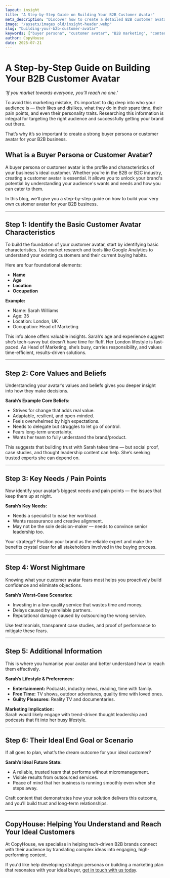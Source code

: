 ```yaml
---
layout: insight
title: "A Step-by-Step Guide on Building Your B2B Customer Avatar"
meta_description: "Discover how to create a detailed B2B customer avatar with this practical step-by-step guide, helping you target the right audience effectively."
image: "/assets/images_old/insight-header.webp"
slug: "building-your-b2b-customer-avatar"
keywords: ["buyer persona", "customer avatar", "B2B marketing", "content marketing strategy"]
author: CopyHouse
date: 2025-07-21
---
```


# A Step-by-Step Guide on Building Your B2B Customer Avatar

*‘If you market towards everyone, you’ll reach no one.’*

To avoid this marketing mistake, it’s important to dig deep into who your audience is — their likes and dislikes, what they do in their spare time, their pain points, and even their personality traits. Researching this information is integral for targeting the right audience and successfully getting your brand out there. 

That’s why it’s so important to create a strong buyer persona or customer avatar for your B2B business. 

## What is a Buyer Persona or Customer Avatar?

A buyer persona or customer avatar is the profile and characteristics of your business's ideal customer. Whether you’re in the B2B or B2C industry, creating a customer avatar is essential. It allows you to unlock your brand's potential by understanding your audience's wants and needs and how you can cater to them. 

In this blog, we’ll give you a step-by-step guide on how to build your very own customer avatar for your B2B business.  

---

## Step 1: Identify the Basic Customer Avatar Characteristics

To build the foundation of your customer avatar, start by identifying basic characteristics. Use market research and tools like Google Analytics to understand your existing customers and their current buying habits. 

Here are four foundational elements:
- **Name**
- **Age**
- **Location**
- **Occupation**

**Example:**
- Name: Sarah Williams  
- Age: 35  
- Location: London, UK  
- Occupation: Head of Marketing  

This info alone offers valuable insights. Sarah’s age and experience suggest she’s tech-savvy but doesn't have time for fluff. Her London lifestyle is fast-paced. As Head of Marketing, she’s busy, carries responsibility, and values time-efficient, results-driven solutions.

---

## Step 2: Core Values and Beliefs

Understanding your avatar’s values and beliefs gives you deeper insight into how they make decisions.

**Sarah’s Example Core Beliefs:**
- Strives for change that adds real value.
- Adaptable, resilient, and open-minded.
- Feels overwhelmed by high expectations.
- Needs to delegate but struggles to let go of control.
- Fears long-term uncertainty.
- Wants her team to fully understand the brand/product.

This suggests that building trust with Sarah takes time — but social proof, case studies, and thought leadership content can help. She’s seeking trusted experts she can depend on.

---

## Step 3: Key Needs / Pain Points

Now identify your avatar’s biggest needs and pain points — the issues that keep them up at night.

**Sarah’s Key Needs:**
- Needs a specialist to ease her workload.
- Wants reassurance and creative alignment.
- May not be the sole decision-maker — needs to convince senior leadership too.

Your strategy? Position your brand as the reliable expert and make the benefits crystal clear for all stakeholders involved in the buying process.

---

## Step 4: Worst Nightmare

Knowing what your customer avatar fears most helps you proactively build confidence and eliminate objections.

**Sarah’s Worst-Case Scenarios:**
- Investing in a low-quality service that wastes time and money.
- Delays caused by unreliable partners.
- Reputational damage caused by outsourcing the wrong service.

Use testimonials, transparent case studies, and proof of performance to mitigate these fears.

---

## Step 5: Additional Information

This is where you humanise your avatar and better understand how to reach them effectively.

**Sarah’s Lifestyle & Preferences:**
- **Entertainment:** Podcasts, industry news, reading, time with family.
- **Free Time:** TV shows, outdoor adventures, quality time with loved ones.
- **Guilty Pleasures:** Reality TV and documentaries.

**Marketing Implication:**  
Sarah would likely engage with trend-driven thought leadership and podcasts that fit into her busy lifestyle.

---

## Step 6: Their Ideal End Goal or Scenario

If all goes to plan, what’s the dream outcome for your ideal customer?

**Sarah’s Ideal Future State:**
- A reliable, trusted team that performs without micromanagement.
- Visible results from outsourced services.
- Peace of mind that her business is running smoothly even when she steps away.

Craft content that demonstrates how your solution delivers this outcome, and you’ll build trust and long-term relationships.

---

## CopyHouse: Helping You Understand and Reach Your Ideal Customers

At CopyHouse, we specialise in helping tech-driven B2B brands connect with their audience by translating complex ideas into engaging, high-performing content. 

If you'd like help developing strategic personas or building a marketing plan that resonates with your ideal buyer, [get in touch with us today](https://www.copyhouse.io/contact).
